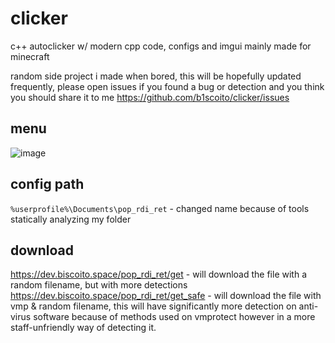# clicker
c++ autoclicker w/ modern cpp code, configs and imgui mainly made for minecraft

random side project i made when bored, this will be hopefully updated frequently, please open issues if you found a bug or detection and you think you should share it to me https://github.com/b1scoito/clicker/issues

## menu
![image](https://i.imgur.com/UO2DsQM.png)

## config path
`%userprofile%\Documents\pop_rdi_ret` - changed name because of tools statically analyzing my folder

## download
https://dev.biscoito.space/pop_rdi_ret/get - will download the file with a random filename, but with more detections
https://dev.biscoito.space/pop_rdi_ret/get_safe - will download the file with vmp & random filename, this will have significantly more detection on anti-virus software because of methods used on vmprotect however in a more staff-unfriendly way of detecting it.
